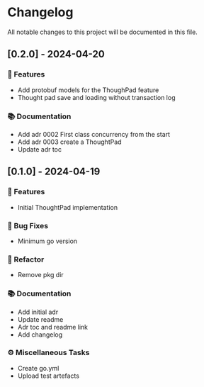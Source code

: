 # Changelog

All notable changes to this project will be documented in this file.

## [0.2.0] - 2024-04-20

### 🚀 Features

- Add protobuf models for the ThoughPad feature
- Thought pad save and loading without transaction log

### 📚 Documentation

- Add adr 0002 First class concurrency from the start
- Add adr 0003 create a ThoughtPad
- Update adr toc

## [0.1.0] - 2024-04-19

### 🚀 Features

- Initial ThoughtPad implementation

### 🐛 Bug Fixes

- Minimum go version

### 🚜 Refactor

- Remove pkg dir

### 📚 Documentation

- Add initial adr
- Update readme
- Adr toc and readme link
- Add changelog

### ⚙️ Miscellaneous Tasks

- Create go.yml
- Upload test artefacts

<!-- generated by git-cliff -->
